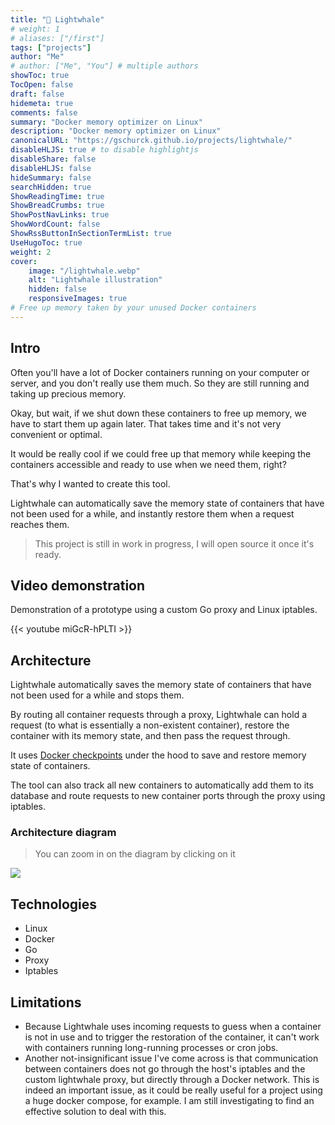 ```yaml
---
title: "🐋 Lightwhale"
# weight: 1
# aliases: ["/first"]
tags: ["projects"]
author: "Me"
# author: ["Me", "You"] # multiple authors
showToc: true
TocOpen: false
draft: false
hidemeta: true
comments: false
summary: "Docker memory optimizer on Linux"
description: "Docker memory optimizer on Linux"
canonicalURL: "https://gschurck.github.io/projects/lightwhale/"
disableHLJS: true # to disable highlightjs
disableShare: false
disableHLJS: false
hideSummary: false
searchHidden: true
ShowReadingTime: true
ShowBreadCrumbs: true
ShowPostNavLinks: true
ShowWordCount: false
ShowRssButtonInSectionTermList: true
UseHugoToc: true
weight: 2
cover:
    image: "/lightwhale.webp"
    alt: "Lightwhale illustration"
    hidden: false
    responsiveImages: true
# Free up memory taken by your unused Docker containers
---
```



## Intro

Often you'll have a lot of Docker containers running on your computer or server, and you don't really use them much. So they are still running and taking up precious memory.

Okay, but wait, if we shut down these containers to free up memory, we have to start them up again later. That takes time and it's not very convenient or optimal.

It would be really cool if we could free up that memory while keeping the containers accessible and ready to use when we need them, right?

That's why I wanted to create this tool.

Lightwhale can automatically save the memory state of containers that have not been used for a while, and instantly restore them when a request reaches them.

> This project is still in work in progress, I will open source it once it's ready.

## Video demonstration

Demonstration of a prototype using a custom Go proxy and Linux iptables.

{{< youtube miGcR-hPLTI >}}

## Architecture

Lightwhale automatically saves the memory state of containers that have not been used for a while and stops them.

By routing all container requests through a proxy, Lightwhale can hold a request (to what is essentially a non-existent container), restore the container with its memory state, and then pass the request through.

It uses [Docker checkpoints](https://docs.docker.com/engine/reference/commandline/checkpoint/) under the hood to save and restore memory state of containers.

The tool can also track all new containers to automatically add them to its database and route requests to new container ports through the proxy using iptables.

### Architecture diagram

> You can zoom in on the diagram by clicking on it

![](/lightwhale-mermaid-diagram.svg)

## Technologies

- Linux
- Docker
- Go
- Proxy
- Iptables

## Limitations

- Because Lightwhale uses incoming requests to guess when a container is not in use and to trigger the restoration of the container, it can't work with containers running long-running processes or cron jobs.
- Another not-insignificant issue I've come across is that communication between containers does not go through the host's iptables and the custom lightwhale proxy, but directly through a Docker network. This is indeed an important issue, as it could be really useful for a project using a huge docker compose, for example. I am still investigating to find an effective solution to deal with this.